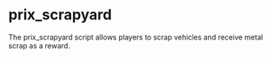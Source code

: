 # prix_scrapyard
The prix_scrapyard script allows players to scrap vehicles and receive metal scrap as a reward.
